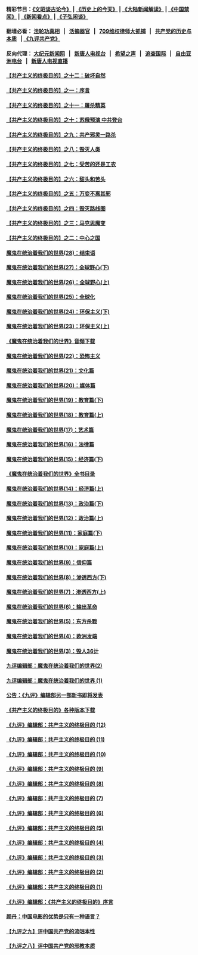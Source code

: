 #### 精彩节目：[《文昭谈古论今》](http://134.209.198.168/wenzhao) | [《历史上的今天》](http://134.209.198.168/today-in-history) | [《大陆新闻解读》](http://134.209.198.168/ntdtv-comedy) | [《中国禁闻》](http://134.209.198.168/ntdtv-news) | [《新闻看点》](http://134.209.198.168/news-insight) | [《子弘闲谈》](http://134.209.198.168/zihongxiantan/) 

  #### 翻墙必看： [法轮功真相](http://134.209.198.168:10000/videos/truth.html) &nbsp;&nbsp;|&nbsp;&nbsp; [活摘器官](http://134.209.198.168:10000/videos/res/Organs/) &nbsp;&nbsp;|&nbsp;&nbsp; [709维权律师大抓捕](http://134.209.198.168:10000/videos/709/) &nbsp;&nbsp;|&nbsp;&nbsp; [共产党的历史与本质](http://134.209.198.168:10000/videos/ccp.html) &nbsp;&nbsp;| [《九评共产党》](http://134.209.198.168:10000/videos/jiuping/) 

#### 反向代理： [大纪元新闻网](http://134.209.198.168:10080/) &nbsp;&nbsp;|&nbsp;&nbsp; [新唐人电视台](http://134.209.198.168:8000/) &nbsp;&nbsp;|&nbsp;&nbsp; [希望之声](http://134.209.198.168:8200/) &nbsp;&nbsp;|&nbsp;&nbsp; [追查国际](http://134.209.198.168:10010/) &nbsp;&nbsp;|&nbsp;&nbsp; [自由亚洲电台](http://134.209.198.168:9800/) &nbsp;&nbsp;|&nbsp;&nbsp; [新唐人电视直播](http://134.209.198.168/) 

#### [【共产主义的终极目的】之十二：破坏自然](../pages/nsc422/n11135214.md?t=03251236) 

#### [【共产主义的终极目的】之一：序言](../pages/nsc422/n11086077.md?t=03251236) 

#### [【共产主义的终极目的】之十一：屠杀精英](../pages/nsc422/n11118442.md?t=03251236) 

#### [【共产主义的终极目的】之十：苏俄预演 中共登台](../pages/nsc422/n11118424.md?t=03251236) 

#### [【共产主义的终极目的】之九：共产邪灵一路杀](../pages/nsc422/n11114139.md?t=03251236) 

#### [【共产主义的终极目的】之八：毁灭人类](../pages/nsc422/n11108503.md?t=03251236) 

#### [【共产主义的终极目的】之七：受苦的还是工农](../pages/nsc422/n11101809.md?t=03251236) 

#### [【共产主义的终极目的】之六：甜头和苦头](../pages/nsc422/n11096971.md?t=03251236) 

#### [【共产主义的终极目的】之五：万变不离其邪](../pages/nsc422/n11091285.md?t=03251236) 

#### [【共产主义的终极目的】之四：毁灭路线图](../pages/nsc422/n11086284.md?t=03251236) 

#### [【共产主义的终极目的】之三：马克思魔变](../pages/nsc422/n11061941.md?t=03251236) 

#### [【共产主义的终极目的】之二：中心之国](../pages/nsc422/n11047728.md?t=03251236) 

#### [魔鬼在统治着我们的世界(28)：结束语](../pages/nsc422/n10936246.md?t=03251236) 

#### [魔鬼在统治着我们的世界(27)：全球野心(下)](../pages/nsc422/n10928319.md?t=03251236) 

#### [魔鬼在统治着我们的世界(26)：全球野心(上)](../pages/nsc422/n10900318.md?t=03251236) 

#### [魔鬼在统治着我们的世界(25)：全球化](../pages/nsc422/n10788205.md?t=03251236) 

#### [魔鬼在统治着我们的世界(24)：环保主义(下)](../pages/nsc422/n10695307.md?t=03251236) 

#### [魔鬼在统治着我们的世界(23)：环保主义(上)](../pages/nsc422/n10688613.md?t=03251236) 

#### [《魔鬼在统治着我们的世界》音频下载](../pages/nsc422/n10635553.md?t=03251236) 

#### [魔鬼在统治着我们的世界(22)：恐怖主义](../pages/nsc422/n10614727.md?t=03251236) 

#### [魔鬼在统治着我们的世界(21)：文化篇](../pages/nsc422/n10597706.md?t=03251236) 

#### [魔鬼在统治着我们的世界(20)：媒体篇](../pages/nsc422/n10586579.md?t=03251236) 

#### [魔鬼在统治着我们的世界(19)：教育篇(下)](../pages/nsc422/n10564808.md?t=03251236) 

#### [魔鬼在统治着我们的世界(18)：教育篇(上)](../pages/nsc422/n10526970.md?t=03251236) 

#### [魔鬼在统治着我们的世界(17)：艺术篇](../pages/nsc422/n10499093.md?t=03251236) 

#### [魔鬼在统治着我们的世界(16)：法律篇](../pages/nsc422/n10485969.md?t=03251236) 

#### [魔鬼在统治着我们的世界(15)：经济篇(下)](../pages/nsc422/n10469975.md?t=03251236) 

#### [《魔鬼在统治着我们的世界》全书目录](../pages/nsc422/n10464261.md?t=03251236) 

#### [魔鬼在统治着我们的世界(14)：经济篇(上)](../pages/nsc422/n10457370.md?t=03251236) 

#### [魔鬼在统治着我们的世界(13)：政治篇(下)](../pages/nsc422/n10448270.md?t=03251236) 

#### [魔鬼在统治着我们的世界(12)：政治篇(上)](../pages/nsc422/n10444576.md?t=03251236) 

#### [魔鬼在统治着我们的世界(11)：家庭篇(下)](../pages/nsc422/n10440961.md?t=03251236) 

#### [魔鬼在统治着我们的世界(10)：家庭篇(上)](../pages/nsc422/n10435448.md?t=03251236) 

#### [魔鬼在统治着我们的世界(9)：信仰篇](../pages/nsc422/n10432159.md?t=03251236) 

#### [魔鬼在统治着我们的世界(8)：渗透西方(下)](../pages/nsc422/n10429603.md?t=03251236) 

#### [魔鬼在统治着我们的世界(7)：渗透西方(上)](../pages/nsc422/n10426013.md?t=03251236) 

#### [魔鬼在统治着我们的世界(6)：输出革命](../pages/nsc422/n10421536.md?t=03251236) 

#### [魔鬼在统治着我们的世界(5)：东方杀戮](../pages/nsc422/n10417707.md?t=03251236) 

#### [魔鬼在统治着我们的世界(4)：欧洲发端](../pages/nsc422/n10414890.md?t=03251236) 

#### [魔鬼在统治着我们的世界(3)：毁人36计](../pages/nsc422/n10411583.md?t=03251236) 

#### [九评编辑部：魔鬼在统治着我们的世界(2)](../pages/nsc422/n10410036.md?t=03251236) 

#### [九评编辑部：魔鬼在统治着我们的世界 (1)](../pages/nsc422/n10406825.md?t=03251236) 

#### [公告：《九评》编辑部另一部新书即将发表](../pages/nsc422/n10405104.md?t=03251236) 

#### [《共产主义的终极目的》各种版本下载](../pages/nsc422/n10022138.md?t=03251236) 

#### [《九评》编辑部：共产主义的终极目的 (12)](../pages/nsc422/n9933272.md?t=03251236) 

#### [《九评》编辑部：共产主义的终极目的 (11)](../pages/nsc422/n9924973.md?t=03251236) 

#### [《九评》编辑部：共产主义的终极目的 (10)](../pages/nsc422/n9920883.md?t=03251236) 

#### [《九评》编辑部：共产主义的终极目的 (9)](../pages/nsc422/n9916363.md?t=03251236) 

#### [《九评》编辑部：共产主义的终极目的 (8)](../pages/nsc422/n9912488.md?t=03251236) 

#### [《九评》编辑部：共产主义的终极目的 (7)](../pages/nsc422/n9901176.md?t=03251236) 

#### [《九评》编辑部：共产主义的终极目的 (6)](../pages/nsc422/n9899359.md?t=03251236) 

#### [《九评》编辑部：共产主义的终极目的 (5)](../pages/nsc422/n9893174.md?t=03251236) 

#### [《九评》编辑部：共产主义的终极目的 (4)](../pages/nsc422/n9891246.md?t=03251236) 

#### [《九评》编辑部：共产主义的终极目的 (3)](../pages/nsc422/n9879879.md?t=03251236) 

#### [《九评》编辑部：共产主义的终极目的 (2)](../pages/nsc422/n9876205.md?t=03251236) 

#### [《九评》编辑部：共产主义的终极目的 (1)](../pages/nsc422/n9865857.md?t=03251236) 

#### [《九评》编辑部：《共产主义的终极目的》序言](../pages/nsc422/n9862666.md?t=03251236) 

#### [颜丹：中国电影的优势是只有一种语言？](../pages/nsc422/n9583062.md?t=03251236) 

#### [【九评之九】评中国共产党的流氓本性](../pages/nsc422/n737542.md?t=03251236) 

#### [【九评之八】评中国共产党的邪教本质](../pages/nsc422/n735942.md?t=03251236) 

